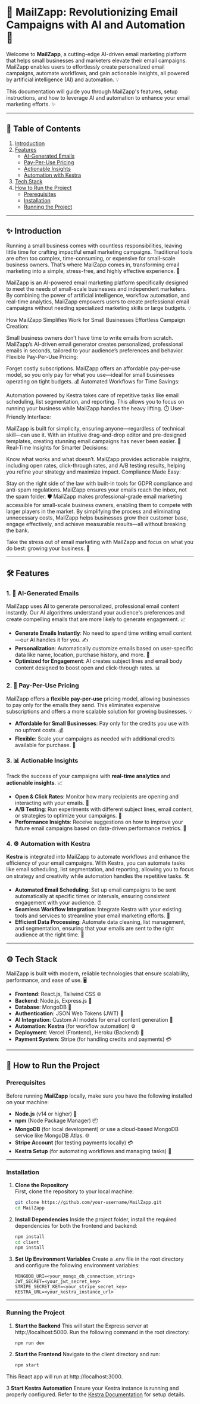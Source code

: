 # 📧 **MailZapp**: Revolutionizing Email Campaigns with AI and Automation 🚀

Welcome to **MailZapp**, a cutting-edge AI-driven email marketing platform that helps small businesses and marketers elevate their email campaigns. MailZapp enables users to effortlessly create personalized email campaigns, automate workflows, and gain actionable insights, all powered by artificial intelligence (AI) and automation. 💡

This documentation will guide you through MailZapp's features, setup instructions, and how to leverage AI and automation to enhance your email marketing efforts. ✨

---

## 📜 Table of Contents


1. [Introduction](#-introduction)
2. [Features](#-features)
   - [AI-Generated Emails](#1-🤖-ai-generated-emails)
   - [Pay-Per-Use Pricing](#2-💸-pay-per-use-pricing)
   - [Actionable Insights](#3-📊-actionable-insights)
   - [Automation with Kestra](#4-⚙️-automation-with-kestra)
3. [Tech Stack](#⚙️-tech-stack)
4. [How to Run the Project](#🚀-how-to-run-the-project)
   - [Prerequisites](#prerequisites)
   - [Installation](#installation)
   - [Running the Project](#running-the-project)
---

## ✨ Introduction

Running a small business comes with countless responsibilities, leaving little time for crafting impactful email marketing campaigns. Traditional tools are often too complex, time-consuming, or expensive for small-scale business owners. That’s where MailZapp comes in, transforming email marketing into a simple, stress-free, and highly effective experience. 🚀

MailZapp is an AI-powered email marketing platform specifically designed to meet the needs of small-scale businesses and independent marketers. By combining the power of artificial intelligence, workflow automation, and real-time analytics, MailZapp empowers users to create professional email campaigns without needing specialized marketing skills or large budgets. 💡

How MailZapp Simplifies Work for Small Businesses
Effortless Campaign Creation:

Small business owners don’t have time to write emails from scratch. MailZapp’s AI-driven email generator creates personalized, professional emails in seconds, tailored to your audience’s preferences and behavior.
Flexible Pay-Per-Use Pricing:

Forget costly subscriptions. MailZapp offers an affordable pay-per-use model, so you only pay for what you use—ideal for small businesses operating on tight budgets. 💰
Automated Workflows for Time Savings:

Automation powered by Kestra takes care of repetitive tasks like email scheduling, list segmentation, and reporting. This allows you to focus on running your business while MailZapp handles the heavy lifting. ⏱️
User-Friendly Interface:

MailZapp is built for simplicity, ensuring anyone—regardless of technical skill—can use it. With an intuitive drag-and-drop editor and pre-designed templates, creating stunning email campaigns has never been easier. 🎨
Real-Time Insights for Smarter Decisions:

Know what works and what doesn’t. MailZapp provides actionable insights, including open rates, click-through rates, and A/B testing results, helping you refine your strategy and maximize impact.
Compliance Made Easy:

Stay on the right side of the law with built-in tools for GDPR compliance and anti-spam regulations. MailZapp ensures your emails reach the inbox, not the spam folder. 🛡️
MailZapp makes professional-grade email marketing accessible for small-scale business owners, enabling them to compete with larger players in the market. By simplifying the process and eliminating unnecessary costs, MailZapp helps businesses grow their customer base, engage effectively, and achieve measurable results—all without breaking the bank.

Take the stress out of email marketing with MailZapp and focus on what you do best: growing your business. 🌟

---

## 🛠️ Features

### 1. 🤖 **AI-Generated Emails**
MailZapp uses **AI** to generate personalized, professional email content instantly. Our AI algorithms understand your audience's preferences and create compelling emails that are more likely to generate engagement. 📈

- **Generate Emails Instantly**: No need to spend time writing email content—our AI handles it for you. ✍️
- **Personalization**: Automatically customize emails based on user-specific data like name, location, purchase history, and more. 💌
- **Optimized for Engagement**: AI creates subject lines and email body content designed to boost open and click-through rates. 📊

### 2. 💸 **Pay-Per-Use Pricing**
MailZapp offers a **flexible pay-per-use** pricing model, allowing businesses to pay only for the emails they send. This eliminates expensive subscriptions and offers a more scalable solution for growing businesses. 💡

- **Affordable for Small Businesses**: Pay only for the credits you use with no upfront costs. 💰
- **Flexible**: Scale your campaigns as needed with additional credits available for purchase. 🔄

### 3. 📊 **Actionable Insights**
Track the success of your campaigns with **real-time analytics** and **actionable insights**. 📈

- **Open & Click Rates**: Monitor how many recipients are opening and interacting with your emails. 📩
- **A/B Testing**: Run experiments with different subject lines, email content, or strategies to optimize your campaigns. 🔬
- **Performance Insights**: Receive suggestions on how to improve your future email campaigns based on data-driven performance metrics. 🎯

### 4. ⚙️ **Automation with Kestra**
**Kestra** is integrated into MailZapp to automate workflows and enhance the efficiency of your email campaigns. With Kestra, you can automate tasks like email scheduling, list segmentation, and reporting, allowing you to focus on strategy and creativity while automation handles the repetitive tasks. 🛠️

- **Automated Email Scheduling**: Set up email campaigns to be sent automatically at specific times or intervals, ensuring consistent engagement with your audience. ⏰
- **Seamless Workflow Integration**: Integrate Kestra with your existing tools and services to streamline your email marketing efforts. 🔗
- **Efficient Data Processing**: Automate data cleaning, list management, and segmentation, ensuring that your emails are sent to the right audience at the right time. 🧹

---

## ⚙️ Tech Stack

MailZapp is built with modern, reliable technologies that ensure scalability, performance, and ease of use. 🖥️

- **Frontend**: React.js, Tailwind CSS 🌐
- **Backend**: Node.js, Express.js 🔧
- **Database**: MongoDB 💾
- **Authentication**: JSON Web Tokens (JWT) 🔐
- **AI Integration**: Custom AI models for email content generation 🤖
- **Automation**: **Kestra** (for workflow automation) ⚙️
- **Deployment**: Vercel (Frontend), Heroku (Backend) 🚀
- **Payment System**: Stripe (for handling credits and payments) 💳

---

## 🚀 How to Run the Project

### Prerequisites

Before running **MailZapp** locally, make sure you have the following installed on your machine: 

- **Node.js** (v14 or higher) 🔑
- **npm** (Node Package Manager) 📦
- **MongoDB** (for local development) or use a cloud-based MongoDB service like MongoDB Atlas. 🌐
- **Stripe Account** (for testing payments locally) 💳
- **Kestra Setup** (for automating workflows and managing tasks) 🔄

---

### Installation

1. **Clone the Repository**  
   First, clone the repository to your local machine:
   ```bash
   git clone https://github.com/your-username/MailZapp.git
   cd MailZapp

2. **Install Dependencies**
   Inside the project folder, install the required dependencies for both the frontend and backend:
   ```bash
   npm install
   cd client
   npm install
   
  3. **Set Up Environment Variables**
     Create a .env file in the root directory and configure the following environment variables:
     ```env
     MONGODB_URI=<your_mongo_db_connection_string>
     JWT_SECRET=<your_jwt_secret_key>
     STRIPE_SECRET_KEY=<your_stripe_secret_key>
     KESTRA_URL=<your_kestra_instance_url>

---

### Running the Project

1. **Start the Backend**
   This will start the Express server at http://localhost:5000.
   Run the following command in the root directory:
   ```bash
   npm run dev

2. **Start the Frontend**
   Navigate to the client directory and run:
   ```bash
   npm start
This React app will run at http://localhost:3000.

3 **Start Kestra Automation**
Ensure your Kestra instance is running and properly configured. Refer to the [Kestra Documentation](https://kestra.io/) for setup details.






